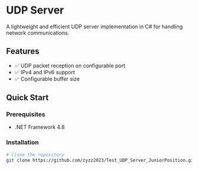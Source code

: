 # UDP Server

A lightweight and efficient UDP server implementation in C# for handling network communications.

## Features

- ✅ UDP packet reception on configurable port
- ✅ IPv4 and IPv6 support
- ✅ Configurable buffer size

## Quick Start

### Prerequisites
- .NET Framework 4.8

### Installation

```bash
# Clone the repository
git clone https://github.com/zyzz2023/Test_UDP_Server_JuniorPosition.git
